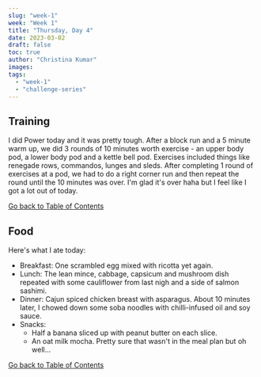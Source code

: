 ```yaml
---
slug: "week-1"
week: "Week 1"
title: "Thursday, Day 4"
date: 2023-03-02
draft: false
toc: true
author: "Christina Kumar"
images:
tags:
  - "week-1"
  - "challenge-series"
---
```


<span id="reference"></span>

## Training

I did Power today and it was pretty tough. After a block run and a 5 minute warm up, we did 3 rounds of 10 minutes worth exercise - an upper body pod, a lower body pod and a kettle bell pod. Exercises included things like renegade rows, commandos, lunges and sleds. After completing 1 round of exercises at a pod, we had to do a right corner run and then repeat the round until the 10 minutes was over. 
I'm glad it's over haha but I feel like I got a lot out of today.

<a href="thursday.md#reference" style="margin:0;">Go back to Table of Contents</a>

## Food
Here's what I ate today:

- Breakfast: One scrambled egg mixed with ricotta yet again.
- Lunch: The lean mince, cabbage, capsicum and mushroom dish repeated with some cauliflower from last nigh and a side of salmon sashimi.
- Dinner: Cajun spiced chicken breast with asparagus. About 10 minutes later, I chowed down some soba noodles with chilli-infused oil and soy sauce.
- Snacks: 
    - Half a banana sliced up with peanut butter on each slice.
    - An oat milk mocha. Pretty sure that wasn't in the meal plan but oh well...

<a href="thursday.md#reference">Go back to Table of Contents</a>